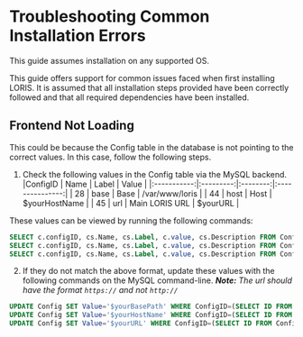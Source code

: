 # Troubleshooting Common Installation Errors

This guide assumes installation on any supported OS.  

This guide offers support for common issues faced when first installing LORIS. It is assumed that all installation steps provided have been 
correctly followed and that all required dependencies have been installed.

## Frontend Not Loading
This could be because the Config table in the database is not pointing to the correct values. In this case, follow the following steps. 
1. Check the following values in the Config table via the MySQL backend.
|ConfigID | Name  | Label | Value                   |
|:-----------:|:---------:|:--------:|:---------------:|
| 28  | base     | Base  | /var/www/loris |
|  44 | host     | Host  | $yourHostName |
|   45 | url  | Main LORIS URL | $yourURL |

These values can be viewed by running the following commands:

```sql
SELECT c.configID, cs.Name, cs.Label, c.value, cs.Description FROM Config c LEFT JOIN ConfigSettings cs ON (c.ConfigID = cs.ID) WHERE ConfigID=(SELECT ID FROM ConfigSettings WHERE Name='base');
SELECT c.configID, cs.Name, cs.Label, c.value, cs.Description FROM Config c LEFT JOIN ConfigSettings cs ON (c.ConfigID = cs.ID) WHERE ConfigID=(SELECT ID FROM ConfigSettings WHERE Name='host');
SELECT c.configID, cs.Name, cs.Label, c.value, cs.Description FROM Config c LEFT JOIN ConfigSettings cs ON (c.ConfigID = cs.ID) WHERE ConfigID=(SELECT ID FROM ConfigSettings WHERE Name='url');
   ```

2. If they do not match the above format, update these values with the following commands on the MySQL command-line.
***Note:** The url should have the format `https://` and not `http://`*

```sql
UPDATE Config SET Value='$yourBasePath' WHERE ConfigID=(SELECT ID FROM ConfigSettings WHERE Name='base');
UPDATE Config SET Value='$yourHostName' WHERE ConfigID=(SELECT ID FROM ConfigSettings WHERE Name='host');
UPDATE Config SET Value='$yourURL' WHERE ConfigID=(SELECT ID FROM ConfigSettings WHERE Name='url');
```
